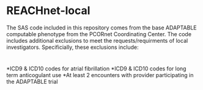 # REACHnet-local
The SAS code included in this repository comes from the base ADAPTABLE computable phenotype from the PCORnet Coordinating Center. The code includes additional exclusions to meet the requests/requirments of local investigators. Specificially, these exclusions include:
#
*ICD9 & ICD10 codes for atrial fibrillation 
*ICD9 & ICD10 codes for long term anticogulant use 
*At least 2 encounters with provider participating in the ADAPTABLE trial 
